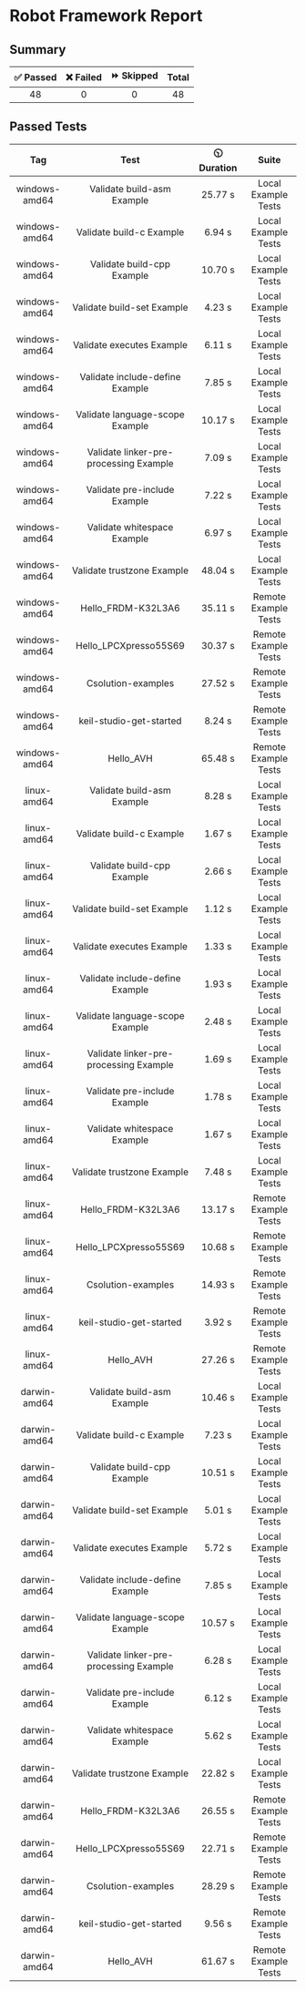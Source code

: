 # Robot Framework Report

## Summary

|:white_check_mark: Passed|:x: Failed|:fast_forward: Skipped|Total|
|:----:|:----:|:-----:|:---:|
|48|0|0|48|

## Passed Tests

|Tag|Test|:clock1030: Duration|Suite|
|:---:|:---:|:---:|:---:|
|windows-amd64|Validate build-asm Example|25.77 s|Local Example Tests|
|windows-amd64|Validate build-c Example|6.94 s|Local Example Tests|
|windows-amd64|Validate build-cpp Example|10.70 s|Local Example Tests|
|windows-amd64|Validate build-set Example|4.23 s|Local Example Tests|
|windows-amd64|Validate executes Example|6.11 s|Local Example Tests|
|windows-amd64|Validate include-define Example|7.85 s|Local Example Tests|
|windows-amd64|Validate language-scope Example|10.17 s|Local Example Tests|
|windows-amd64|Validate linker-pre-processing Example|7.09 s|Local Example Tests|
|windows-amd64|Validate pre-include Example|7.22 s|Local Example Tests|
|windows-amd64|Validate whitespace Example|6.97 s|Local Example Tests|
|windows-amd64|Validate trustzone Example|48.04 s|Local Example Tests|
|windows-amd64|Hello_FRDM-K32L3A6|35.11 s|Remote Example Tests|
|windows-amd64|Hello_LPCXpresso55S69|30.37 s|Remote Example Tests|
|windows-amd64|Csolution-examples|27.52 s|Remote Example Tests|
|windows-amd64|keil-studio-get-started|8.24 s|Remote Example Tests|
|windows-amd64|Hello_AVH|65.48 s|Remote Example Tests|
|linux-amd64|Validate build-asm Example|8.28 s|Local Example Tests|
|linux-amd64|Validate build-c Example|1.67 s|Local Example Tests|
|linux-amd64|Validate build-cpp Example|2.66 s|Local Example Tests|
|linux-amd64|Validate build-set Example|1.12 s|Local Example Tests|
|linux-amd64|Validate executes Example|1.33 s|Local Example Tests|
|linux-amd64|Validate include-define Example|1.93 s|Local Example Tests|
|linux-amd64|Validate language-scope Example|2.48 s|Local Example Tests|
|linux-amd64|Validate linker-pre-processing Example|1.69 s|Local Example Tests|
|linux-amd64|Validate pre-include Example|1.78 s|Local Example Tests|
|linux-amd64|Validate whitespace Example|1.67 s|Local Example Tests|
|linux-amd64|Validate trustzone Example|7.48 s|Local Example Tests|
|linux-amd64|Hello_FRDM-K32L3A6|13.17 s|Remote Example Tests|
|linux-amd64|Hello_LPCXpresso55S69|10.68 s|Remote Example Tests|
|linux-amd64|Csolution-examples|14.93 s|Remote Example Tests|
|linux-amd64|keil-studio-get-started|3.92 s|Remote Example Tests|
|linux-amd64|Hello_AVH|27.26 s|Remote Example Tests|
|darwin-amd64|Validate build-asm Example|10.46 s|Local Example Tests|
|darwin-amd64|Validate build-c Example|7.23 s|Local Example Tests|
|darwin-amd64|Validate build-cpp Example|10.51 s|Local Example Tests|
|darwin-amd64|Validate build-set Example|5.01 s|Local Example Tests|
|darwin-amd64|Validate executes Example|5.72 s|Local Example Tests|
|darwin-amd64|Validate include-define Example|7.85 s|Local Example Tests|
|darwin-amd64|Validate language-scope Example|10.57 s|Local Example Tests|
|darwin-amd64|Validate linker-pre-processing Example|6.28 s|Local Example Tests|
|darwin-amd64|Validate pre-include Example|6.12 s|Local Example Tests|
|darwin-amd64|Validate whitespace Example|5.62 s|Local Example Tests|
|darwin-amd64|Validate trustzone Example|22.82 s|Local Example Tests|
|darwin-amd64|Hello_FRDM-K32L3A6|26.55 s|Remote Example Tests|
|darwin-amd64|Hello_LPCXpresso55S69|22.71 s|Remote Example Tests|
|darwin-amd64|Csolution-examples|28.29 s|Remote Example Tests|
|darwin-amd64|keil-studio-get-started|9.56 s|Remote Example Tests|
|darwin-amd64|Hello_AVH|61.67 s|Remote Example Tests|
